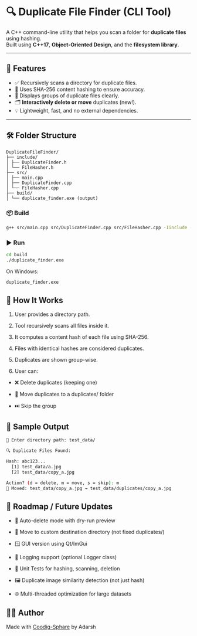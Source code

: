 # 🔍 Duplicate File Finder (CLI Tool)

A C++ command-line utility that helps you scan a folder for **duplicate files** using hashing.  
Built using **C++17**, **Object-Oriented Design**, and the **filesystem library**.

---

## 📁 Features

- ✅ Recursively scans a directory for duplicate files.
- 🔐 Uses SHA-256 content hashing to ensure accuracy.
- 👀 Displays groups of duplicate files clearly.
- 🗂️ **Interactively delete or move** duplicates (new!).
- 💡 Lightweight, fast, and no external dependencies.

---

## 🛠️ Folder Structure

    DuplicateFileFinder/
    ├── include/
    │ ├── DuplicateFinder.h
    │ └── FileHasher.h
    ├── src/
    │ ├── main.cpp
    │ ├── DuplicateFinder.cpp
    │ └── FileHasher.cpp
    ├── build/
    │ └── duplicate_finder.exe (output)


### 📦 Build

```bash
g++ src/main.cpp src/DuplicateFinder.cpp src/FileHasher.cpp -Iinclude -o build/duplicate_finder.exe -std=c++17
```

### ▶️ Run
```bash
cd build
./duplicate_finder.exe
```

On Windows:
```bash
duplicate_finder.exe
```

## 🧪 How It Works
1. User provides a directory path.

2. Tool recursively scans all files inside it.

3. It computes a content hash of each file using SHA-256.

4. Files with identical hashes are considered duplicates.

5. Duplicates are shown group-wise.

6. User can:

- ❌ Delete duplicates (keeping one)

- 📁 Move duplicates to a duplicates/ folder

- ⏭️ Skip the group

## 📸 Sample Output

```bash
📂 Enter directory path: test_data/

🔍 Duplicate Files Found:

Hash: abc123...
  [1] test_data/a.jpg
  [2] test_data/copy_a.jpg

Action? (d = delete, m = move, s = skip): m
📁 Moved: test_data/copy_a.jpg → test_data/duplicates/copy_a.jpg
```

## 🧭 Roadmap / Future Updates
- 🧠 Auto-delete mode with dry-run preview

- 📁 Move to custom destination directory (not fixed duplicates/)

- 🪟 GUI version using Qt/ImGui

- 📝 Logging support (optional Logger class)

- 🧪 Unit Tests for hashing, scanning, deletion

- 🖼️ Duplicate image similarity detection (not just hash)

- 🌐 Multi-threaded optimization for large datasets

## 👨‍💻 Author
Made with <a href="https://github.com/coodig">Coodig-Sphare</a> by Adarsh
